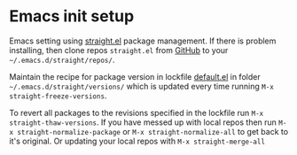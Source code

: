 # Emacs init setup
Emacs setting using [straight.el](https://github.com/raxod502/straight.el) package management. If there is problem installing, then clone repos `straight.el` from [GitHub](https://github.com/raxod502/straight.el) to your `~/.emacs.d/straight/repos/`.

Maintain the recipe for package version in lockfile [default.el](https://github.com/yusbk/emacs_straight/blob/master/versions/default.el "version") in folder `~/.emacs.d/straight/versions/` which is updated every time running `M-x straight-freeze-versions`. 

To revert all packages to the revisions specified in the lockfile run `M-x straight-thaw-versions`. If you have messed up with local repos then run `M-x straight-normalize-package` or `M-x straight-normalize-all` to get back to it's original. Or updating your local repos with `M-x straight-merge-all`
